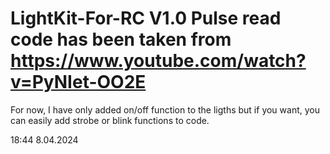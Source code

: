 # LightKit-For-RC V1.0 Pulse read code has been taken from https://www.youtube.com/watch?v=PyNIet-OO2E
 
For now, I have only added on/off function to the ligths but if you want, you can easily add strobe or blink functions to code.

18:44 8.04.2024
